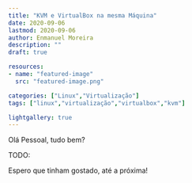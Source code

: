 ```yaml
---
title: "KVM e VirtualBox na mesma Máquina"
date: 2020-09-06
lastmod: 2020-09-06
author: Enmanuel Moreira
description: ""
draft: true

resources:
- name: "featured-image"
  src: "featured-image.png"

categories: ["Linux","Virtualização"]
tags: ["linux","virtualização","virtualbox","kvm"]

lightgallery: true
---
```


<!--more-->

Olá Pessoal, tudo bem?

TODO:

Espero que tinham gostado, até a próxima!
